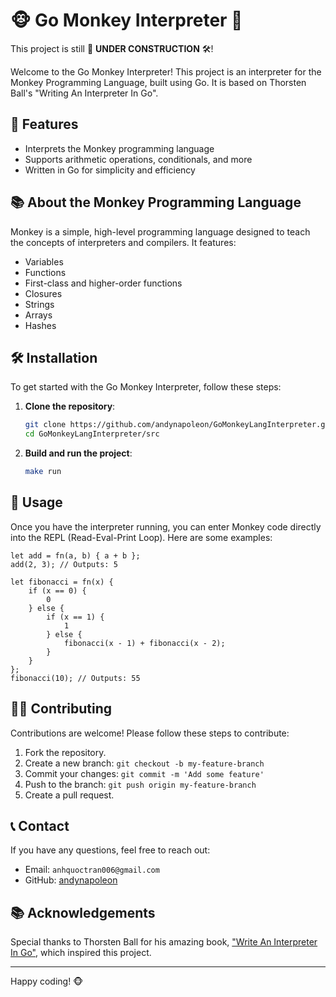 # 🐵 Go Monkey Interpreter 🍌

This project is still 🚧 **UNDER CONSTRUCTION** 🛠️!

Welcome to the Go Monkey Interpreter! This project is an interpreter for the Monkey Programming Language, built using Go. It is based on Thorsten Ball's "Writing An Interpreter In Go".

## 🚀 Features

- Interprets the Monkey programming language
- Supports arithmetic operations, conditionals, and more
- Written in Go for simplicity and efficiency

## 📚 About the Monkey Programming Language

Monkey is a simple, high-level programming language designed to teach the concepts of interpreters and compilers. It features:

- Variables
- Functions
- First-class and higher-order functions
- Closures
- Strings
- Arrays
- Hashes

## 🛠 Installation

To get started with the Go Monkey Interpreter, follow these steps:

1. **Clone the repository**:
    ```sh
    git clone https://github.com/andynapoleon/GoMonkeyLangInterpreter.git
    cd GoMonkeyLangInterpreter/src
    ```

2. **Build and run the project**:
    ```sh
    make run
    ```

## 📝 Usage

Once you have the interpreter running, you can enter Monkey code directly into the REPL (Read-Eval-Print Loop). Here are some examples:

```monkey
let add = fn(a, b) { a + b };
add(2, 3); // Outputs: 5

let fibonacci = fn(x) {
    if (x == 0) {
        0
    } else {
        if (x == 1) {
            1
        } else {
            fibonacci(x - 1) + fibonacci(x - 2);
        }
    }
};
fibonacci(10); // Outputs: 55
```

## 🧑‍💻 Contributing

Contributions are welcome! Please follow these steps to contribute:

1. Fork the repository.
2. Create a new branch: `git checkout -b my-feature-branch`
3. Commit your changes: `git commit -m 'Add some feature'`
4. Push to the branch: `git push origin my-feature-branch`
5. Create a pull request.

## 📞 Contact

If you have any questions, feel free to reach out:

- Email: `anhquoctran006@gmail.com`
- GitHub: [andynapoleon](https://github.com/andynapoleon)

## 📚 Acknowledgements

Special thanks to Thorsten Ball for his amazing book, ["Write An Interpreter In Go"](https://interpreterbook.com/), which inspired this project.

---

Happy coding! 🐵
